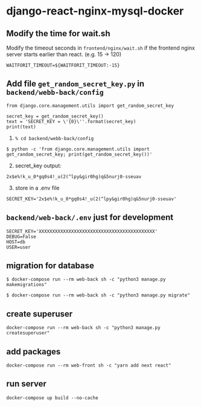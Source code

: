 # django-react-nginx-mysql-docker

## Modify the time for wait.sh

Modify the timeout seconds in `frontend/nginx/wait.sh` if the frontend nginx server starts earlier than react. (e.g. 15 -> 120)

```
WAITFORIT_TIMEOUT=${WAITFORIT_TIMEOUT:-15}
```

##  Add file `get_random_secret_key.py` in `backend/webb-back/config`

```
from django.core.management.utils import get_random_secret_key

secret_key = get_random_secret_key()
text = 'SECRET_KEY = \'{0}\''.format(secret_key)
print(text)

```

1. `% cd backend/webb-back/config`

```
$ python -c 'from django.core.management.utils import get_random_secret_key; print(get_random_secret_key())' 
```

2. secret_key output:

```
2x$e%!k_u_0*gq0s4!_u(2(^lpy&gir0hg)q&5nurj0-sseuav
```

3. store in a .env file

```
SECRET_KEY='2x$e%!k_u_0*gq0s4!_u(2(^lpy&gir0hg)q&5nurj0-sseuav'
```

## `backend/web-back/.env` just for development

```
SECRET_KEY='XXXXXXXXXXXXXXXXXXXXXXXXXXXXXXXXXXXXXXXXXXX'
DEBUG=False
HOST=db
USER=user
```

## migration for database
```
$ docker-compose run --rm web-back sh -c "python3 manage.py makemigrations"

$ docker-compose run --rm web-back sh -c "python3 manage.py migrate"
```

## create superuser

```
docker-compose run --rm web-back sh -c "python3 manage.py createsuperuser"
```

## add packages

```
docker-compose run --rm web-front sh -c "yarn add next react"
```

## run server

```
docker-compose up build --no-cache
```
